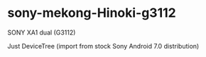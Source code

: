 # sony-mekong-Hinoki-g3112 

SONY XA1 dual (G3112)

Just DeviceTree 
(import from stock Sony Android 7.0 distribution)
